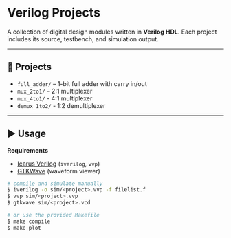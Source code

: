 # Verilog Projects

A collection of digital design modules written in **Verilog HDL**.
Each project includes its source, testbench, and simulation output.

---

## 📂 Projects

- `full_adder/` – 1-bit full adder with carry in/out 
- `mux_2to1/` – 2:1 multiplexer
- `mux_4to1/` - 4:1 multiplexer
- `demux_1to2/` - 1:2 demultiplexer

---

## ▶️ Usage

**Requirements**  
- [Icarus Verilog](http://iverilog.icarus.com/) (`iverilog`, `vvp`)
- [GTKWave](http://gtkwave.sourceforge.net/) (waveform viewer)

```bash
# compile and simulate manually
$ iverilog -o sim/<project>.vvp -f filelist.f
$ vvp sim/<project>.vvp
$ gtkwave sim/<project>.vcd

# or use the provided Makefile
$ make compile
$ make plot
